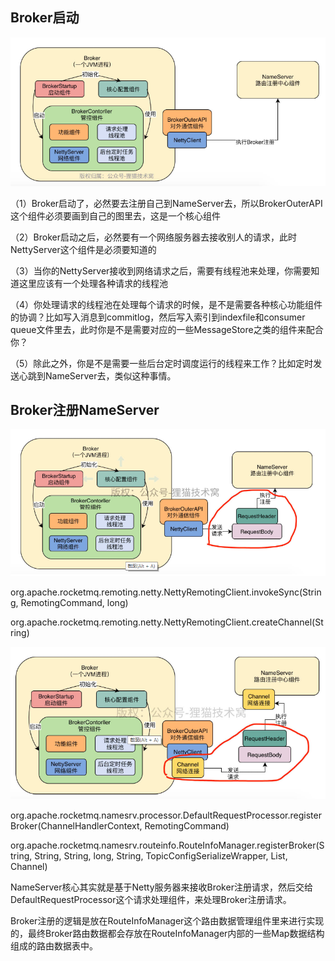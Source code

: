 



## Broker启动

![image-20200630134024427](images/image-20200630134024427.png)



（1）Broker启动了，必然要去注册自己到NameServer去，所以BrokerOuterAPI这个组件必须要画到自己的图里去，这是一个核心组件



（2）Broker启动之后，必然要有一个网络服务器去接收别人的请求，此时NettyServer这个组件是必须要知道的



（3）当你的NettyServer接收到网络请求之后，需要有线程池来处理，你需要知道这里应该有一个处理各种请求的线程池



（4）你处理请求的线程池在处理每个请求的时候，是不是需要各种核心功能组件的协调？比如写入消息到commitlog，然后写入索引到indexfile和consumer queue文件里去，此时你是不是需要对应的一些MessageStore之类的组件来配合你？



（5）除此之外，你是不是需要一些后台定时调度运行的线程来工作？比如定时发送心跳到NameServer去，类似这种事情。





## Broker注册NameServer







![image-20200630140655727](images/image-20200630140655727.png)





org.apache.rocketmq.remoting.netty.NettyRemotingClient.invokeSync(String, RemotingCommand, long)



org.apache.rocketmq.remoting.netty.NettyRemotingClient.createChannel(String)





![image-20200630143302863](images/image-20200630143302863.png)

org.apache.rocketmq.namesrv.processor.DefaultRequestProcessor.registerBroker(ChannelHandlerContext, RemotingCommand)

org.apache.rocketmq.namesrv.routeinfo.RouteInfoManager.registerBroker(String, String, String, long, String, TopicConfigSerializeWrapper, List<String>, Channel)



NameServer核心其实就是基于Netty服务器来接收Broker注册请求，然后交给DefaultRequestProcessor这个请求处理组件，来处理Broker注册请求。

Broker注册的逻辑是放在RouteInfoManager这个路由数据管理组件里来进行实现的，最终Broker路由数据都会存放在RouteInfoManager内部的一些Map数据结构组成的路由数据表中。

